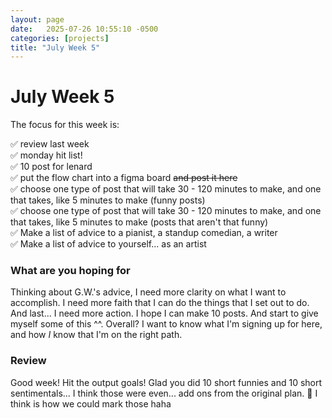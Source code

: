```yaml
---
layout: page
date:   2025-07-26 10:55:10 -0500
categories: [projects]
title: "July Week 5"
---
```

# July Week 5
The focus for this week is: 

✅ review last week    
✅ monday hit list!     
✅ 10 post for lenard     
✅ put the flow chart into a figma board ~~and post it here~~  
✅ choose one type of post that will take 30 - 120 minutes to make, and one that takes, like 5 minutes to make (funny posts)  
✅ choose one type of post that will take 30 - 120 minutes to make, and one that takes, like 5 minutes to make (posts that aren't that funny)  
✅ Make a list of advice to a pianist, a standup comedian, a writer  
✅ Make a list of advice to yourself... as an artist  

### What are you hoping for
Thinking about G.W.'s advice, I need more clarity on what I want to accomplish. I need more faith that I can do the things that I set out to do. And last... I need more action. I hope I can make 10 posts. And start to give myself some of this ^^. Overall? I want to know what I'm signing up for here, and how *I* know that I'm on the right path. 

### Review
Good week! Hit the output goals! Glad you did 10 short funnies and 10 short sentimentals... I think those were even... add ons from the original plan. :gem: I think is how we could mark those haha